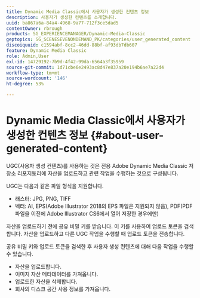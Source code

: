 ```yaml
---
title: Dynamic Media Classic에서 사용자가 생성한 컨텐츠 정보
description: 사용자가 생성한 컨텐츠를 소개합니다.
uuid: ba867a6a-84a4-4968-9a77-712f3ce5dad5
contentOwner: rbrough
products: SG_EXPERIENCEMANAGER/Dynamic-Media-Classic
geptopics: SG_SCENESEVENONDEMAND_PK/categories/user_generated_content
discoiquuid: c1594abf-8cc2-46dd-88bf-af93db7db607
feature: Dynamic Media Classic
role: Admin,User
exl-id: 14729192-7b9d-4f42-99da-6564a3f35959
source-git-commit: 1d71cbe6e2493ac8d47e837a20e194b6ae7a22d4
workflow-type: tm+mt
source-wordcount: '146'
ht-degree: 53%

---
```


# Dynamic Media Classic에서 사용자가 생성한 컨텐츠 정보 {#about-user-generated-content}

UGC(사용자 생성 컨텐츠)를 사용하는 것은 전용 Adobe Dynamic Media Classic 저장소 리포지토리에 자산을 업로드하고 관련 작업을 수행하는 것으로 구성됩니다.

UGC는 다음과 같은 파일 형식을 지원합니다.

* 래스터: JPG, PNG, TIFF
* 벡터: AI, EPS(Adobe Illustrator 2018의 EPS 파일은 지원되지 않음), PDF(PDF 파일을 이전에 Adobe Illustrator CS6에서 열어 저장한 경우에만)

자산을 업로드하기 전에 공유 비밀 키를 받습니다. 이 키를 사용하여 업로드 토큰을 검색합니다. 자산을 업로드하고 다른 UGC 작업을 수행할 때 업로드 토큰을 전송합니다.

공유 비밀 키와 업로드 토큰을 검색한 후 사용자 생성 컨텐츠에 대해 다음 작업을 수행할 수 있습니다.

* 자산을 업로드합니다.
* 이미지 자산 메타데이터를 가져옵니다.
* 업로드한 자산을 삭제합니다.
* 회사의 디스크 공간 사용 정보를 가져옵니다.
